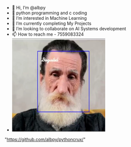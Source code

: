 - 👋 Hi, I’m @albpy
- 🐍 python programming and c coding 
- 👀 I’m interested in Machine Learning
- 🌱 I’m currently completing My Projects
- 💞️ I’m looking to collaborate on AI Systems development
- 📫 How to reach me - 7559083324
- <img src = "https://github.com/albpy/Emotion-detection/blob/main/Screenshot_2023-11-13-15-49-58-68_254de13a4bc8758c9908fff1f73e3725.jpg" width="300" height="300">




"https://github.com/albpy/pythoncrux/"
<!---
albpy/albpy is a ✨ special ✨ repository because its `README.md` (this file) appears on your GitHub profile.
You can click the Preview link to take a look at your changes.
---
